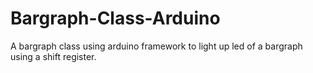 # Bargraph-Class-Arduino
A bargraph class using arduino framework to light up led of a bargraph using a shift register.
